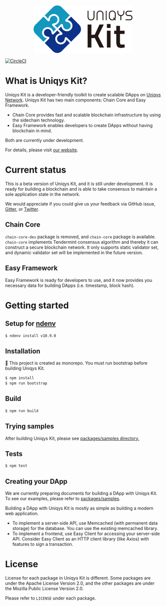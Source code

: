 <p align="center">
  <a href="ttps://uniqys.net/kit"><img width="320" src="UniqysKit-logo.png" alt="Uniqys Kit logo" /></a>
</p>

[![CircleCI](https://circleci.com/gh/uniqys/UniqysKit.svg?style=svg)](https://circleci.com/gh/uniqys/UniqysKit)

# What is Uniqys Kit?

Uniqys Kit is a developer-friendly toolkit to create scalable DApps on [Uniqys Network](https://uniqys.net).
Uniqys Kit has two main components: Chain Core and Easy Framework.

- Chain Core provides fast and scalable blockchain infrastructure by using the sidechain technology.
- Easy Framework enables developers to create DApps without having blockchain in mind.

Both are currently under development.

For details, please visit [our website](https://uniqys.net/kit).

# Current status

This is a beta version of Uniqys Kit, and it is still under development.
It is ready for building a blockchain and is able to take consensus to maintain a sole application state in the network.

We would appreciate if you could give us your feedback via GitHub issue, [Gitter](https://gitter.im/uniqys/UniqysKit-preview), or [Twitter](https://twitter.com/uniqys).

## Chain Core

`chain-core-dev` package is removed, and `chain-core` package is available.
`chain-core` implements Tendermint consensus algorithm and thereby it can construct a secure blockchain network.
It only supports static validator set, and dynamic validator set will be implemented in the future version.

## Easy Framework

Easy Framework is ready for developers to use, and it now provides you necessary data for building DApps (i.e. timestamp, block hash).

# Getting started

## Setup for [ndenv](https://github.com/riywo/ndenv)

```sh
$ ndenv install v10.9.0
```

## Installation

:memo: This project is created as monorepo. You must run bootstrap before building Uniqys Kit.

```sh
$ npm install
$ npm run bootstrap
```

## Build

```sh
$ npm run build
```

## Trying samples

After building Uniqys Kit, please see [packages/samples directory.](packages/samples/)

## Tests

```sh
$ npm test
```

## Creating your DApp

We are currently preparing documents for building a DApp with Uniqys Kit.
To see our examples, please refer to [packages/samples](packages/samples/).

Building a DApp with Uniqys Kit is mostly as simple as building a modern web application.

- To implement a server-side API, use Memcached (with permanent data storage) for the database. You can use the existing memcached library.
- To implement a frontend, use Easy Client for accessing your server-side API. Consider Easy Client as an HTTP client library (like Axios) with features to sign a transaction.

# License

License for each package in Uniqys Kit is different.
Some packages are under the Apache License Version 2.0, and the other packages are under the Mozilla Public License Version 2.0.

Please refer to `LICENSE` under each package.
